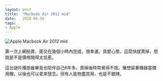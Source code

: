 ```yaml
---
layout: post
title:  "Macbook Air 2012 mid"
date:   2018-08-30
tags:
- Apple
---
```

![Apple Macbook Air 2012 mid](/assets/media/2018-08-30-Apple-Macbook-Air-2012-mid)

第一次上網拍賣、面交在幾個小時內完成，很幸運。貪婪心態，這麼快就賣掉，想說是不是價格開得太低惹。

這台謎片播放器畢竟也陪伴自己6年多，賣掉後時常覺得不捨。蠻想留著機器當備用機，以後也可以拿來懷念。但有人能物盡其用，也是不錯辣。